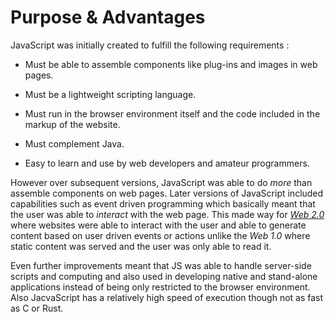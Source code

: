 # Purpose & Advantages

JavaScript was initially created to fulfill the following requirements :

* Must be able to assemble components like plug-ins and images in web pages.

* Must be a lightweight scripting language.

* Must run in the browser environment itself and the code included in the markup of the website.

* Must complement Java.

* Easy to learn and use by web developers and amateur programmers.

However over subsequent versions, JavaScript was able to do *more* than assemble components on web
pages. Later versions of JavaScript included capabilities such as event driven programming which
basically meant that the user was able to *interact* with the web page. This made way for
*[Web 2.0](https://en.wikipedia.org/wiki/Web_2.0)* where websites were able to interact with the
user and able to generate content based on user driven events or actions unlike the *Web 1.0* where
static content was served and the user was only able to read it.

Even further improvements meant that JS was able to handle server-side scripts and computing and
also used in developing native and stand-alone applications instead of being only restricted to the
browser environment. Also JacvaScript has a relatively high speed of execution though not as fast
as C or Rust.

